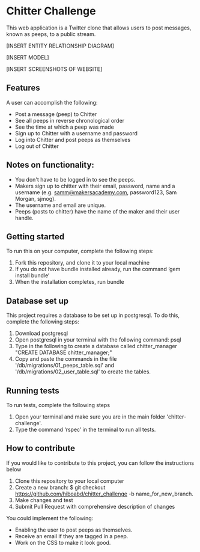 Chitter Challenge
=================

This web application is a Twitter clone that allows users to post messages, known as peeps, to a public stream.

[INSERT ENTITY RELATIONSHIP DIAGRAM]

[INSERT MODEL]

[INSERT SCREENSHOTS OF WEBSITE]

## Features

A user can accomplish the following:

  * Post a message (peep) to Chitter
  * See all peeps in reverse chronological order
  * See the time at which a peep was made
  * Sign up to Chitter with a username and password
  * Log into Chitter and post peeps as themselves
  * Log out of Chitter

## Notes on functionality:

  * You don't have to be logged in to see the peeps.
  * Makers sign up to chitter with their email, password, name and a username (e.g. samm@makersacademy.com, password123, Sam Morgan, sjmog).
  * The username and email are unique.
  * Peeps (posts to chitter) have the name of the maker and their user handle.

## Getting started

To run this on your computer, complete the following steps:

  1. Fork this repository, and clone it to your local machine
  2. If you do not have bundle installed already, run the command ‘gem install bundle’
  3. When the installation completes, run bundle


## Database set up
This project requires a database to be set up in postgresql.
To do this, complete the following steps:

  1. Download postgresql
  2. Open postgresql in your terminal with the following command: psql
  3. Type in the following to create a database called chitter_manager "CREATE DATABASE chitter_manager;"
  4. Copy and paste the commands in the file '/db/migrations/01_peeps_table.sql' and '/db/migrations/02_user_table.sql' to create the tables.


## Running tests

To run tests, complete the following steps

  1. Open your terminal and make sure you are in the main folder 'chitter-challenge'.
  2. Type the command ‘rspec’ in the terminal to run all tests.

## How to contribute

If you would like to contribute to this project, you can follow the instructions below

  1. Clone this repository to your local computer
  2. Create a new branch: $ git checkout https://github.com/hiboabd/chitter_challenge -b name_for_new_branch.
  3. Make changes and test
  4. Submit Pull Request with comprehensive description of changes

You could implement the following:

  * Enabling the user to post peeps as themselves.
  * Receive an email if they are tagged in a peep.
  * Work on the CSS to make it look good.
